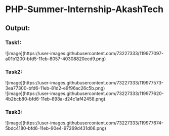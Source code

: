 # PHP-Summer-Internship-AkashTech
<h2>Output:</h2>
<h3>Task1:</h3>
![image](https://user-images.githubusercontent.com/73227333/119977097-a01b1200-bfd5-11eb-8057-40308820ecd9.png)

<h3>Task2:</h3>
![image](https://user-images.githubusercontent.com/73227333/119977573-3ea77300-bfd6-11eb-81d2-e9f96ac26c5b.png) <br>
![image](https://user-images.githubusercontent.com/73227333/119977620-4b2bcb80-bfd6-11eb-898a-d24c1af42458.png)

<h3>Task3:</h3>
![image](https://user-images.githubusercontent.com/73227333/119977674-5bdc4180-bfd6-11eb-90e4-97269d431d06.png)



 
